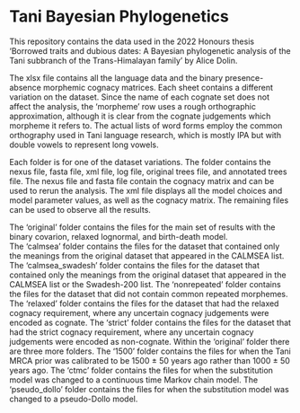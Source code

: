 # Tani Bayesian Phylogenetics
This repository contains the data used in the 2022 Honours thesis ‘Borrowed traits and dubious dates: A Bayesian phylogenetic analysis of the Tani subbranch of the Trans-Himalayan family’ by Alice Dolin. 

The xlsx file contains all the language data and the binary presence-absence morphemic cognacy matrices. Each sheet contains a different variation on the dataset. Since the name of each cognate set does not affect the analysis, the ‘morpheme’ row uses a rough orthographic approximation, although it is clear from the cognate judgements which morpheme it refers to. The actual lists of word forms employ the common orthography used in Tani language research, which is mostly IPA but with double vowels to represent long vowels.

Each folder is for one of the dataset variations. The folder contains the nexus file, fasta file, xml file, log file, original trees file, and annotated trees file. The nexus file and fasta file contain the cognacy matrix and can be used to rerun the analysis. The xml file displays all the model choices and model parameter values, as well as the cognacy matrix. The remaining files can be used to observe all the results.

The ‘original’ folder contains the files for the main set of results with the binary covarion, relaxed lognormal, and birth-death model.\
The ‘calmsea’ folder contains the files for the dataset that contained only the meanings from the original dataset that appeared in the CALMSEA list.
The ‘calmsea_swadesh’ folder contains the files for the dataset that contained only the meanings from the original dataset that appeared in the CALMSEA list or the Swadesh-200 list.
The ‘nonrepeated’ folder contains the files for the dataset that did not contain common repeated morphemes.
The ‘relaxed’ folder contains the files for the dataset that had the relaxed cognacy requirement, where any uncertain cognacy judgements were encoded as cognate.
The ‘strict’ folder contains the files for the dataset that had the strict cognacy requirement, where any uncertain cognacy judgements were encoded as non-cognate.
Within the ‘original’ folder there are three more folders.
The ‘1500’ folder contains the files for when the Tani MRCA prior was calibrated to be 1500 ± 50 years ago rather than 1000 ± 50 years ago.
The ‘ctmc’ folder contains the files for when the substitution model was changed to a continuous time Markov chain model.
The ‘pseudo_dollo’ folder contains the files for when the substitution model was changed to a pseudo-Dollo model.

